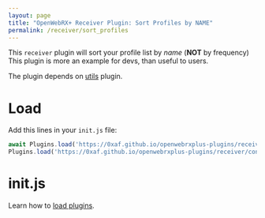 ```yaml
---
layout: page
title: "OpenWebRX+ Receiver Plugin: Sort Profiles by NAME"
permalink: /receiver/sort_profiles
---
```


This `receiver` plugin will sort your profile list by *name* (__NOT__ by frequency)  
This plugin is more an example for devs, than useful to users.

The plugin depends on [utils](https://0xaf.github.io/openwebrxplus-plugins/receiver/utils) plugin.

# Load
Add this lines in your `init.js` file:
```js
await Plugins.load('https://0xaf.github.io/openwebrxplus-plugins/receiver/utils/utils.js');
Plugins.load('https://0xaf.github.io/openwebrxplus-plugins/receiver/connect_notify/connect_notify.js');
```

# init.js
Learn how to [load plugins](/openwebrxplus-plugins/#load-plugins).
